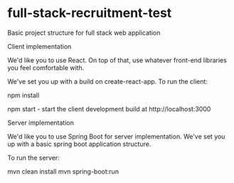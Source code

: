 # full-stack-recruitment-test
Basic project structure for full stack web application

Client implementation

We'd like you to use React. On top of that, use whatever front-end libraries you feel comfortable with.

We've set you up with a build on create-react-app. To run the client:

npm install

npm start - start the client development build at http://localhost:3000

Server implementation

We'd like you to use Spring Boot for server implementation.
We've set you up with a basic spring boot application structure. 

To run the server:

mvn clean install
mvn spring-boot:run
